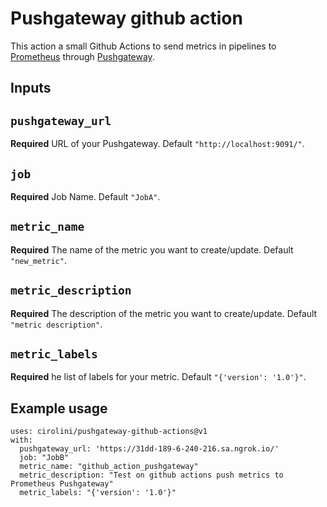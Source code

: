 # Pushgateway github action

This action a small Github Actions to send metrics in pipelines to [Prometheus](https://github.com/prometheus/prometheus) through [Pushgateway](https://github.com/prometheus/pushgateway).

## Inputs

## `pushgateway_url`

**Required** URL of your Pushgateway. Default `"http://localhost:9091/"`.

## `job`

**Required** Job Name. Default `"JobA"`.

## `metric_name`

**Required** The name of the metric you want to create/update. Default `"new_metric"`.

## `metric_description`

**Required** The description of the metric you want to create/update. Default `"metric description"`.

## `metric_labels`

**Required** he list of labels for your metric. Default `"{'version': '1.0'}"`.

## Example usage

```
uses: cirolini/pushgateway-github-actions@v1
with:
  pushgateway_url: 'https://31dd-189-6-240-216.sa.ngrok.io/'
  job: "JobB"
  metric_name: "github_action_pushgateway"
  metric_description: "Test on github actions push metrics to Prometheus Pushgateway"
  metric_labels: "{'version': '1.0'}"
```
